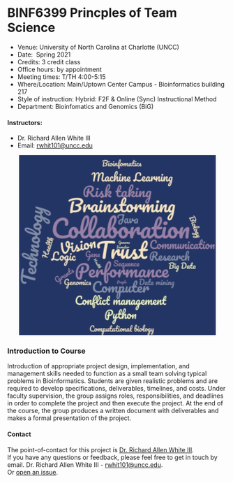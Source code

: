 # BINF6399 Princples of Team Science 

- Venue: 	University of North Carolina at Charlotte (UNCC)
- Date: 	Spring 2021
- Credits: 3 credit class
- Office hours: by appointment
- Meeting times: T/TH 4:00-5:15
- Where/Location: Main/Uptown Center Campus - Bioinformatics building 217
- Style of instruction: Hybrid: F2F & Online (Sync) Instructional Method 
- Department: Bioinfomatics and Genomics (BiG)

#### Instructors:	
- Dr. Richard Allen White III
- Email: rwhit101@uncc.edu

<p align="center"> 
<img src="image.jpg">
</p>

### Introduction to Course
Introduction of appropriate project design, implementation, and management skills needed to function as a small team solving typical problems in Bioinformatics. Students are given realistic problems and are required to develop specifications, deliverables, timelines, and costs. Under faculty supervision, the group assigns roles, responsibilities, and deadlines in order to complete the project and then execute the project. At the end of the course, the group produces a written document with deliverables and makes a formal presentation of the project.

#### Contact 
The point-of-contact for this project is [Dr. Richard Allen White III](https://github.com/raw-lab).<br />
If you have any questions or feedback, please feel free to get in touch by email. 
Dr. Richard Allen White III - rwhit101@uncc.edu.  <br />
Or [open an issue](https://github.com/raw-lab/BINF6399/issues).
